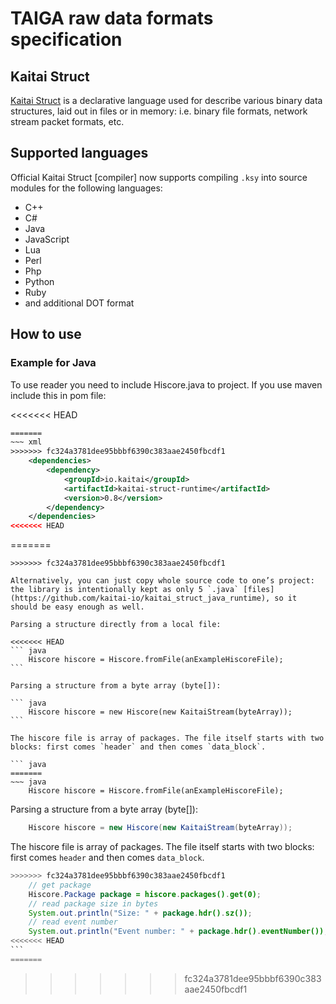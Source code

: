 # TAIGA raw data formats specification

## Kaitai Struct

[Kaitai Struct](http://kaitai.io/) is a declarative language used for describe various binary data structures, laid out in files or in memory: i.e. binary file formats, network stream packet formats, etc. 

## Supported languages

Official Kaitai Struct [compiler] now supports compiling `.ksy` into
source modules for the following languages:

* C++
* C#
* Java
* JavaScript
* Lua
* Perl
* Php
* Python
* Ruby
* and additional DOT format

## How to use

### Example for Java

To use reader you need to include Hiscore.java to project. If you use maven include this in pom file:

<<<<<<< HEAD
``` xml
=======
~~~ xml
>>>>>>> fc324a3781dee95bbbf6390c383aae2450fbcdf1
    <dependencies>
        <dependency>
            <groupId>io.kaitai</groupId>
            <artifactId>kaitai-struct-runtime</artifactId>
            <version>0.8</version>
        </dependency>
    </dependencies>
<<<<<<< HEAD
```
=======
~~~
>>>>>>> fc324a3781dee95bbbf6390c383aae2450fbcdf1

Alternatively, you can just copy whole source code to one’s project: the library is intentionally kept as only 5 `.java` [files](https://github.com/kaitai-io/kaitai_struct_java_runtime), so it should be easy enough as well.

Parsing a structure directly from a local file:

<<<<<<< HEAD
``` java	
    Hiscore hiscore = Hiscore.fromFile(anExampleHiscoreFile);
```

Parsing a structure from a byte array (byte[]):

``` java	
    Hiscore hiscore = new Hiscore(new KaitaiStream(byteArray));
```

The hiscore file is array of packages. The file itself starts with two blocks: first comes `header` and then comes `data_block`. 

``` java	
=======
~~~ java	
    Hiscore hiscore = Hiscore.fromFile(anExampleHiscoreFile);
~~~

Parsing a structure from a byte array (byte[]):

~~~ java	
    Hiscore hiscore = new Hiscore(new KaitaiStream(byteArray));
~~~

The hiscore file is array of packages. The file itself starts with two blocks: first comes `header` and then comes `data_block`. 

~~~ java	
>>>>>>> fc324a3781dee95bbbf6390c383aae2450fbcdf1
	// get package
	Hiscore.Package package = hiscore.packages().get(0);
	// read package size in bytes
	System.out.println("Size: " + package.hdr().sz());
	// read event number
    System.out.println("Event number: " + package.hdr().eventNumber());
<<<<<<< HEAD
```
=======
~~~
>>>>>>> fc324a3781dee95bbbf6390c383aae2450fbcdf1


